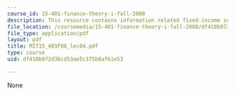 ```yaml
---
course_id: 15-401-finance-theory-i-fall-2008
description: This resource contains information related fixed-income securities.
file_location: /coursemedia/15-401-finance-theory-i-fall-2008/df418b972d36cd53ae5c375b8af61e53_MIT15_401F08_lec04.pdf
file_type: application/pdf
layout: pdf
title: MIT15_401F08_lec04.pdf
type: course
uid: df418b972d36cd53ae5c375b8af61e53

---
```

None